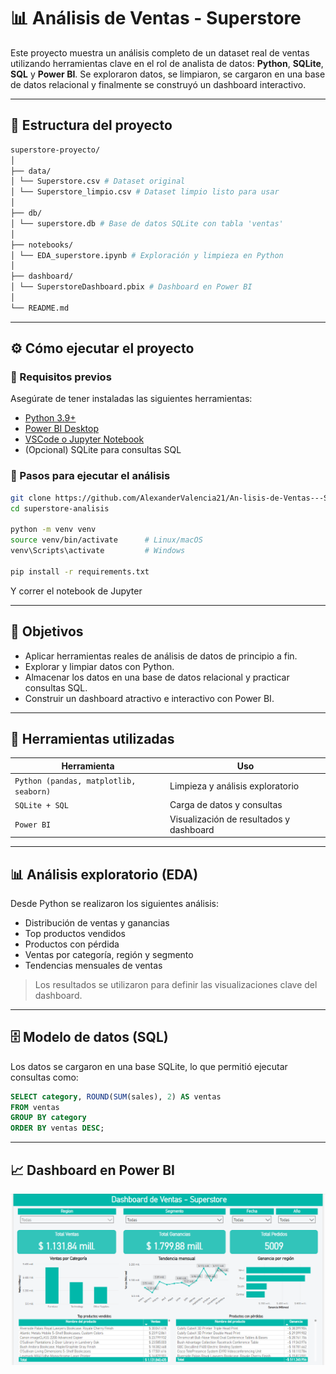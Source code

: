 # 📊 Análisis de Ventas - Superstore

Este proyecto muestra un análisis completo de un dataset real de ventas utilizando herramientas clave en el rol de analista de datos: **Python**, **SQLite**, **SQL** y **Power BI**. Se exploraron datos, se limpiaron, se cargaron en una base de datos relacional y finalmente se construyó un dashboard interactivo.

---

## 📁 Estructura del proyecto

```bash
superstore-proyecto/
│
├── data/
│ └── Superstore.csv # Dataset original
│ └── Superstore_limpio.csv # Dataset limpio listo para usar
│
├── db/
│ └── superstore.db # Base de datos SQLite con tabla 'ventas'
│
├── notebooks/
│ └── EDA_superstore.ipynb # Exploración y limpieza en Python
│
├── dashboard/
│ └── SuperstoreDashboard.pbix # Dashboard en Power BI
│
└── README.md 
```

---

## ⚙️ Cómo ejecutar el proyecto

### 🔹 Requisitos previos

Asegúrate de tener instaladas las siguientes herramientas:

- [Python 3.9+](https://www.python.org/downloads/)
- [Power BI Desktop](https://powerbi.microsoft.com/)
- [VSCode o Jupyter Notebook](https://code.visualstudio.com/)
- (Opcional) SQLite para consultas SQL

### 🔹 Pasos para ejecutar el análisis


```bash
git clone https://github.com/AlexanderValencia21/An-lisis-de-Ventas---Superstore.git
cd superstore-analisis

python -m venv venv
source venv/bin/activate      # Linux/macOS
venv\Scripts\activate         # Windows

pip install -r requirements.txt
```
Y correr el notebook de Jupyter

---

## 🚀 Objetivos

- Aplicar herramientas reales de análisis de datos de principio a fin.
- Explorar y limpiar datos con Python.
- Almacenar los datos en una base de datos relacional y practicar consultas SQL.
- Construir un dashboard atractivo e interactivo con Power BI.

---

## 🧪 Herramientas utilizadas

| Herramienta | Uso |
|------------|-----|
| `Python (pandas, matplotlib, seaborn)` | Limpieza y análisis exploratorio |
| `SQLite + SQL` | Carga de datos y consultas |
| `Power BI` | Visualización de resultados y dashboard |

---

## 📊 Análisis exploratorio (EDA)

Desde Python se realizaron los siguientes análisis:

- Distribución de ventas y ganancias
- Top productos vendidos
- Productos con pérdida
- Ventas por categoría, región y segmento
- Tendencias mensuales de ventas

> Los resultados se utilizaron para definir las visualizaciones clave del dashboard.

---

## 🗄️ Modelo de datos (SQL)

Los datos se cargaron en una base SQLite, lo que permitió ejecutar consultas como:

```sql
SELECT category, ROUND(SUM(sales), 2) AS ventas
FROM ventas
GROUP BY category
ORDER BY ventas DESC;
```

---

## 📈 Dashboard en Power BI

![alt text](image.png)
